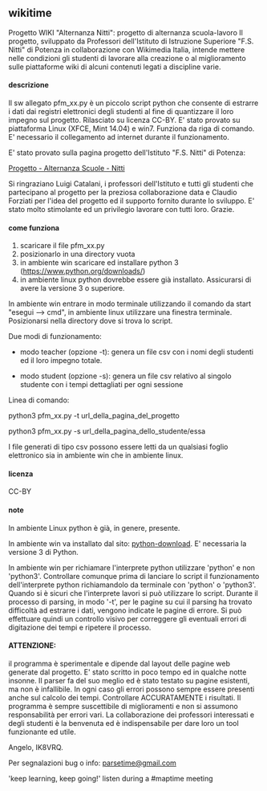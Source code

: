 ## wikitime
Progetto WIKI "Alternanza Nitti": progetto di alternanza scuola-lavoro
Il progetto, sviluppato da Professori dell'Istituto di Istruzione Superiore "F.S. Nitti" di Potenza in collaborazione con Wikimedia Italia, intende mettere nelle condizioni gli studenti di lavorare alla creazione o al miglioramento sulle piattaforme wiki di alcuni contenuti legati a discipline varie.

#### descrizione
Il sw allegato pfm_xx.py è un piccolo script python che consente di estrarre i dati dai registri elettronici degli studenti al fine di quantizzare il loro impegno sul progetto. Rilasciato su licenza CC-BY.
E' stato provato su piattaforma Linux (XFCE, Mint 14.04) e win7. Funziona da riga di comando.
E' necessario il collegamento ad internet durante il funzionamento.

E' stato provato sulla pagina progetto dell'Istituto "F.S. Nitti" di Potenza:

[Progetto - Alternanza Scuole - Nitti](https://it.wikipedia.org/wiki/Progetto:Coordinamento/Scuole/Alternanza_Nitti)

Si ringraziano Luigi Catalani, i professori dell'Istituto e tutti gli studenti che partecipano al progetto per la preziosa collaborazione data e Claudio Forziati per l'idea del progetto ed il supporto fornito durante lo sviluppo. E' stato molto stimolante ed un privilegio lavorare con tutti loro.
Grazie.

#### come funziona

1) scaricare il file pfm_xx.py
2) posizionarlo in una directory vuota
3) in ambiente win scaricare ed installare python 3 (https://www.python.org/downloads/)
4) in ambiente linux python dovrebbe essere già installato. Assicurarsi di avere la versione 3 o superiore.

In ambiente win entrare in modo terminale utilizzando il comando da start "esegui --> cmd", in ambiente linux utilizzare una finestra terminale. Posizionarsi nella directory dove si trova lo script.

Due modi di funzionamento:

- modo teacher (opzione -t): genera un file csv con i nomi degli studenti ed il loro impegno totale.

- modo student (opzione -s): genera un file csv relativo al singolo studente con i tempi dettagliati per ogni sessione

Linea di comando:

python3 pfm_xx.py -t url_della_pagina_del_progetto

python3 pfm_xx.py -s url_della_pagina_dello_studente/essa

I file generati di tipo csv possono essere letti da un qualsiasi foglio elettronico sia in ambiente win che in ambiente linux.

#### licenza
CC-BY

#### note

In ambiente Linux python è già, in genere, presente.

In ambiente win va installato dal sito: [python-download](https://www.python.org/downloads/). E' necessaria la versione 3 di Python. 

In ambiente win per richiamare l'interprete python utilizzare 'python' e non 'python3'. Controllare comunque prima di lanciare lo script il funzionamento dell'interprete python richiamandolo da terminale con 'python' o 'python3'. Quando si è sicuri che l'interprete lavori si può utilizzare lo script. 
Durante il processo di parsing, in modo '-t', per le pagine su cui il parsing ha trovato difficoltà ad estrarre i dati, vengono indicate le pagine di errore. Si può effettuare quindi un controllo visivo per correggere gli eventuali errori di digitazione dei tempi e ripetere il processo.

#### ATTENZIONE: 

il programma è sperimentale e dipende dal layout delle pagine web generate dal progetto. E' stato scritto in poco tempo ed in qualche notte insonne. Il parser fa del suo meglio ed è stato testato su pagine esistenti, ma non è infallibile. In ogni caso gli errori possono sempre essere presenti anche sul calcolo dei tempi. Controllare ACCURATAMENTE i risultati. Il programma è sempre suscettibile di miglioramenti e non si assumono responsabilità per errori vari. La collaborazione dei professori interessati e degli studenti è la benvenuta ed è indispensabile per dare loro un tool funzionante ed utile.


Angelo, IK8VRQ.

Per segnalazioni bug o info: parsetime@gmail.com

'keep learning, keep going!' listen during a #maptime meeting 


